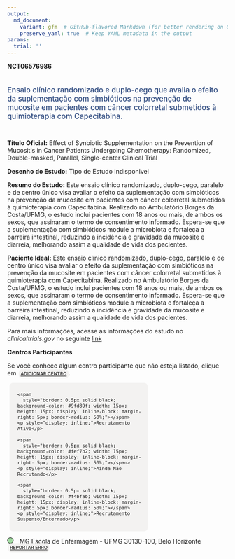 ```yaml
---
output: 
  md_document:
    variant: gfm  # GitHub-flavored Markdown (for better rendering on GitHub)
    preserve_yaml: true  # Keep YAML metadata in the output
params:
  trial: ''
---
```


**NCT06576986**

<div style="padding: 5px 5px 5px 0px; font-size: 1.20em; font-weight: 500; color: #2E4A7F; text-align: left; margin-bottom: 20px">

Ensaio clínico randomizado e duplo-cego que avalia o efeito da
suplementação com simbióticos na prevenção de mucosite em pacientes com
câncer colorretal submetidos à quimioterapia com Capecitabina.

</div>

**Título Oficial:** Effect of Synbiotic Supplementation on the
Prevention of Mucositis in Cancer Patients Undergoing Chemotherapy:
Randomized, Double-masked, Parallel, Single-center Clinical Trial

**Desenho do Estudo:** Tipo de Estudo Indisponivel

**Resumo do Estudo:** Este ensaio clínico randomizado, duplo-cego,
paralelo e de centro único visa avaliar o efeito da suplementação com
simbióticos na prevenção da mucosite em pacientes com câncer colorretal
submetidos à quimioterapia com Capecitabina. Realizado no Ambulatório
Borges da Costa/UFMG, o estudo inclui pacientes com 18 anos ou mais, de
ambos os sexos, que assinaram o termo de consentimento informado.
Espera-se que a suplementação com simbióticos module a microbiota e
fortaleça a barreira intestinal, reduzindo a incidência e gravidade da
mucosite e diarreia, melhorando assim a qualidade de vida dos pacientes.

**Paciente Ideal:** Este ensaio clínico randomizado, duplo-cego,
paralelo e de centro único visa avaliar o efeito da suplementação com
simbióticos na prevenção da mucosite em pacientes com câncer colorretal
submetidos à quimioterapia com Capecitabina. Realizado no Ambulatório
Borges da Costa/UFMG, o estudo inclui pacientes com 18 anos ou mais, de
ambos os sexos, que assinaram o termo de consentimento informado.
Espera-se que a suplementação com simbióticos module a microbiota e
fortaleça a barreira intestinal, reduzindo a incidência e gravidade da
mucosite e diarreia, melhorando assim a qualidade de vida dos pacientes.

Para mais informações, acesse as informações do estudo no
*clinicaltrials.gov* no seguinte
[link](https://clinicaltrials.gov/ct2/show/NCT06576986)

**Centros Participantes**

Se você conhece algum centro participante que não esteja listado, clique
em
<span style="color: #2E4A7F; margin-left: 2px; padding: 4px; background-color: #f3f2f1; border-radius: 8px; font-weight: 500; font-size: 0.75em"><a
href="https://flazar.shinyapps.io/formsapp?study_nct_id=NCT06576986&amp;location_id=N%2FA&amp;location_full_name=N%2FA&amp;form_type=Adicionar%20Centro"
target="_blank">ADICIONAR CENTRO</a></span>.

<div style="margin-bottom: 8px; margin-left: 5px; padding: 8px; max-width: 300px; background-color: #f3f2f1; border-radius: 8px; font-size: 0.9em">

<div style="margin-left: 10px;">

    <span 
      style="border: 0.5px solid black; background-color: #9fd89f; width: 15px; height: 15px; display: inline-block; margin-right: 5px; border-radius: 50%;"></span>
    <p style="display: inline;">Recrutamento Ativo</p>

</div>

<div style="margin-left: 10px;">

    <span 
      style="border: 0.5px solid black; background-color: #fef7b2; width: 15px; height: 15px; display: inline-block; margin-right: 5px; border-radius: 50%;"></span>
    <p style="display: inline;">Ainda Não Recrutando</p>

</div>

<div style="margin-left: 10px;">

    <span 
      style="border: 0.5px solid black; background-color: #f4bfab; width: 15px; height: 15px; display: inline-block; margin-right: 5px; border-radius: 50%;"></span>
    <p style="display: inline;">Recrutamento Suspenso/Encerrado</p>

</div>

</div>

<span style="border: 0.5px solid black; display: inline-block; width: 12px; height: 12px; border-radius: 50%; margin-right: 10px; padding-bottom: 0px; background-color: #9fd89f;"></span>
MG Escola de Enfermagem - UFMG 30130-100, Belo Horizonte
<span style="color: #2E4A7F; margin-left: 2px; padding: 4px; background-color: #f3f2f1; border-radius: 8px; font-weight: 500; font-size: 0.75em"><a
href="https://flazar.shinyapps.io/formsapp?study_nct_id=NCT06576986&amp;location_id=ESCOLADEENFERMAGEMUFMGBELOHORIZONTEMG30130100BRAZIL&amp;location_full_name=Escola%20de%20Enfermagem%20-%20UFMG%2C%2030130-100%2C%20Belo%20Horizonte&amp;form_type=Reportar%20Erro"
target="_blank">REPORTAR ERRO</a></span>
